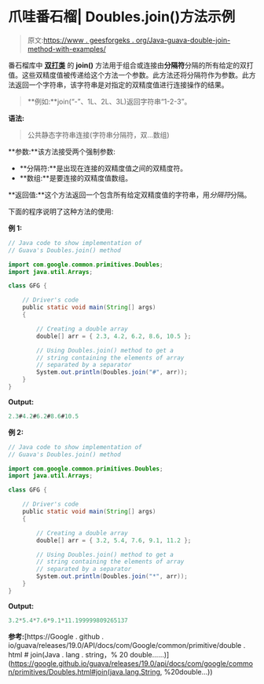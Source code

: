 # 爪哇番石榴| Doubles.join()方法示例

> 原文:[https://www . geesforgeks . org/Java-guava-double-join-method-with-examples/](https://www.geeksforgeeks.org/java-guava-doubles-join-method-with-examples/)

番石榴库中 **[双打类](https://www.geeksforgeeks.org/doubles-class-guava-java/)** 的 **join()** 方法用于组合或连接由**分隔符**分隔的所有给定的双打值。这些双精度值被传递给这个方法一个参数。此方法还将分隔符作为参数。此方法返回一个字符串，该字符串是对指定的双精度值进行连接操作的结果。

> **例如:**join(“-”、1L、2L、3L)返回字符串“1-2-3”。

**语法:**

> 公共静态字符串连接(字符串分隔符，双…数组)

**参数:**该方法接受两个强制参数:

*   **分隔符:**是出现在连接的双精度值之间的双精度符。
*   **数组:**是要连接的双精度值数组。

**返回值:**这个方法返回一个包含所有给定双精度值的字符串，用*分隔符*分隔。

下面的程序说明了这种方法的使用:

**例 1:**

```java
// Java code to show implementation of
// Guava's Doubles.join() method

import com.google.common.primitives.Doubles;
import java.util.Arrays;

class GFG {

    // Driver's code
    public static void main(String[] args)
    {

        // Creating a double array
        double[] arr = { 2.3, 4.2, 6.2, 8.6, 10.5 };

        // Using Doubles.join() method to get a
        // string containing the elements of array
        // separated by a separator
        System.out.println(Doubles.join("#", arr));
    }
}
```

**Output:**

```java
2.3#4.2#6.2#8.6#10.5

```

**例 2:**

```java
// Java code to show implementation of
// Guava's Doubles.join() method

import com.google.common.primitives.Doubles;
import java.util.Arrays;

class GFG {

    // Driver's code
    public static void main(String[] args)
    {

        // Creating a double array
        double[] arr = { 3.2, 5.4, 7.6, 9.1, 11.2 };

        // Using Doubles.join() method to get a
        // string containing the elements of array
        // separated by a separator
        System.out.println(Doubles.join("*", arr));
    }
}
```

**Output:**

```java
3.2*5.4*7.6*9.1*11.199999809265137

```

**参考:**[https://Google . github . io/guava/releases/19.0/API/docs/com/Google/common/primitive/double . html # join(Java . lang . string，% 20 double……)](https://google.github.io/guava/releases/19.0/api/docs/com/google/common/primitives/Doubles.html#join(java.lang.String, %20double...))